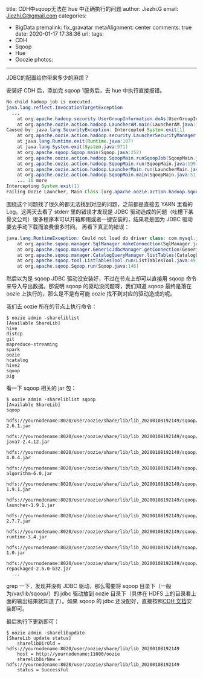 title: CDH中sqoop无法在 hue 中正确执行的问题
author: Jiezhi.G
email: Jiezhi.G@gmail.com
categories:
  - BigData
premalink: fix_gravatar
metaAlignment: center
comments: true
date: 2020-01-17 17:38:36
url:
tags:
  - CDH
  - Sqoop
  - Hue
  - Ooozie
photos:
---

JDBC的配置给你带来多少的麻烦？

<!--more-->

安装好 CDH 后，添加完 sqoop 1服务后，去 hue 中执行直接报错。

```Java
No child hadoop job is executed.
java.lang.reflect.InvocationTargetException
  ...
	at org.apache.hadoop.security.UserGroupInformation.doAs(UserGroupInformation.java:1875)
	at org.apache.oozie.action.hadoop.LauncherAM.main(LauncherAM.java:141)
Caused by: java.lang.SecurityException: Intercepted System.exit(1)
	at org.apache.oozie.action.hadoop.security.LauncherSecurityManager.checkExit(LauncherSecurityManager.java:57)
	at java.lang.Runtime.exit(Runtime.java:107)
	at java.lang.System.exit(System.java:971)
	at org.apache.sqoop.Sqoop.main(Sqoop.java:252)
	at org.apache.oozie.action.hadoop.SqoopMain.runSqoopJob(SqoopMain.java:214)
	at org.apache.oozie.action.hadoop.SqoopMain.run(SqoopMain.java:199)
	at org.apache.oozie.action.hadoop.LauncherMain.run(LauncherMain.java:104)
	at org.apache.oozie.action.hadoop.SqoopMain.main(SqoopMain.java:51)
	... 16 more
Intercepting System.exit(1)
Failing Oozie Launcher, Main Class [org.apache.oozie.action.hadoop.SqoopMain], exit code [1]
```

围绕这个问题找了很久的都无法找到对应的问题，之前都是直接去 YARN 里看的 Log。这两天去看了 stderr 里的错误才发现是 JDBC 驱动造成的问题（吐槽下某骨文公司）很多程序本可以开箱即用或者一键安装的，结果老是因为 JDBC 驱动要去手动下载而浪费很多时间。
再看下真正的错误：
```java
java.lang.RuntimeException: Could not load db driver class: com.mysql.jdbc.Driver
	at org.apache.sqoop.manager.SqlManager.makeConnection(SqlManager.java:874)
	at org.apache.sqoop.manager.GenericJdbcManager.getConnection(GenericJdbcManager.java:59)
	at org.apache.sqoop.manager.CatalogQueryManager.listTables(CatalogQueryManager.java:102)
	at org.apache.sqoop.tool.ListTablesTool.run(ListTablesTool.java:49)
	at org.apache.sqoop.Sqoop.run(Sqoop.java:146)
```

然后以为是 sqoop JDBC 驱动没安装好，不过在节点上却可以直接用 sqoop 命令来导入导出数据。那说明 sqoop 的驱动没问题呀，我们知道 sqoop 最终是落在 oozie 上执行的，那么是不是有可能 oozie 找不到对应的驱动造成的呢。

我们去 oozie 所在的节点上执行命令：

```shell
$ oozie admin -shareliblist
[Available ShareLib]
hive
distcp
git
mapreduce-streaming
spark
oozie
hcatalog
hive2
sqoop
pig
```

看一下 sqoop 相关的 jar 包：
```shell
$ oozie admin -shareliblist sqoop
[Available ShareLib]
sqoop
	hdfs://yournodename:8020/user/oozie/share/lib/lib_20200108192149/sqoop/HikariCP-2.6.1.jar
	hdfs://yournodename:8020/user/oozie/share/lib/lib_20200108192149/sqoop/HikariCP-java7-2.4.12.jar
	hdfs://yournodename:8020/user/oozie/share/lib/lib_20200108192149/sqoop/ST4-4.0.4.jar
	hdfs://yournodename:8020/user/oozie/share/lib/lib_20200108192149/sqoop/aggdesigner-algorithm-6.0.jar
	hdfs://yournodename:8020/user/oozie/share/lib/lib_20200108192149/sqoop/ant-1.9.1.jar
	hdfs://yournodename:8020/user/oozie/share/lib/lib_20200108192149/sqoop/ant-launcher-1.9.1.jar
	hdfs://yournodename:8020/user/oozie/share/lib/lib_20200108192149/sqoop/antlr-2.7.7.jar
	hdfs://yournodename:8020/user/oozie/share/lib/lib_20200108192149/sqoop/antlr-runtime-3.4.jar
	hdfs://yournodename:8020/user/oozie/share/lib/lib_20200108192149/sqoop/aopalliance-1.0.jar
	hdfs://yournodename:8020/user/oozie/share/lib/lib_20200108192149/sqoop/aopalliance-repackaged-2.5.0-b32.jar
  ...
 ```
 grep 一下，发现并没有 JDBC 驱动，那么需要将 sqoop 目录下（一般为/var/lib/sqoop/）的 jdbc 驱动放到 oozie 目录下（具体在 HDFS 上的目录看上面的输出结果就知道了）。如果 sqoop 的 jdbc 还没配好，直接按照[CDH 文档](https://docs.cloudera.com/documentation/enterprise/latest/topics/cm_mc_sqoop1_client.html#topic_13_7)安装即可。

最后执行下更新即可：
```shell
$ oozie admin -sharelibupdate
[ShareLib update status]
	sharelibDirOld = hdfs://yournodename:8020/user/oozie/share/lib/lib_20200108192149
	host = http://yournodename:11000/oozie
	sharelibDirNew = hdfs://yournodename:8020/user/oozie/share/lib/lib_20200108192149
	status = Successful
```

